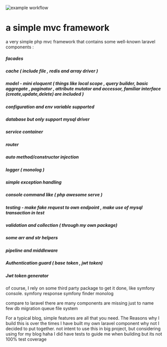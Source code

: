 ![example workflow](https://github.com/andiLeong/framework/actions/workflows/php.yml/badge.svg)

# a simple mvc framework

a very simple php mvc framework that contains some well-known laravel components :

##### facades
##### cache ( include file , redis and array driver )
##### model - mini eloquent ( things like local scope , query builder, basic aggregate , paginator , attribute mutator and accessor, familiar interface (create,update,delete) are included )
##### configuration and env variable supported
##### database but only support mysql driver
##### service container
##### router
##### auto method/constructor injection
##### logger ( monolog )
##### simple exception handling
##### console command like ( php awesome serve )
##### testing - make fake request to own endpoint , make use of mysql transaction in test
##### validation and collection ( through my own package)
##### some arr and str helpers
##### pipeline and middleware
##### Authentication guard ( base token , jwt token)
##### Jwt token generator

of course, I rely on some third party package to get it done, like
symfony console.
symfony response
symfony finder
monolog

compare to laravel there are many components are missing just to name few
db migration
queue
file system

For a typical blog, simple features are all that you need.
The Reasons why I build this is over the times I have built my own laravel component why not I decided to put together.
not intent to use this in big project, but considering using for my blog haha
I did have tests to guide me when building but its not 100% test coverage